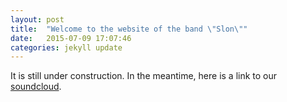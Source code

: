 ```yaml
---
layout: post
title:  "Welcome to the website of the band \"Slon\""
date:   2015-07-09 17:07:46
categories: jekyll update
---
```

It is still under construction.
In the meantime, here is a link to our [soundcloud][soundcloud].

[soundcloud]:      http://soundcloud.com/slon-1
